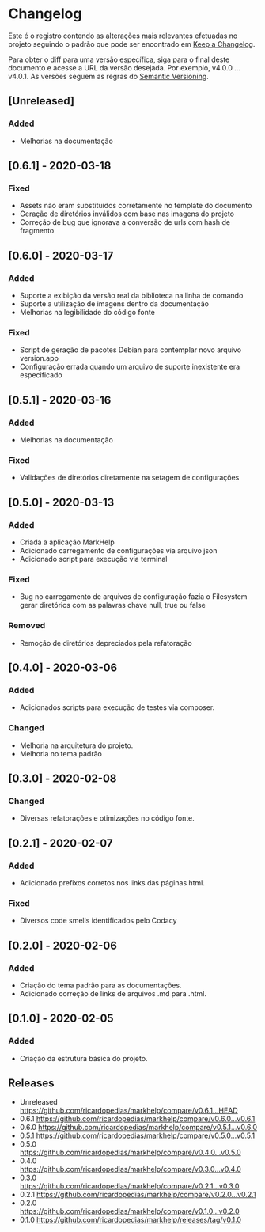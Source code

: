 # Changelog

Este é o registro contendo as alterações mais relevantes efetuadas no projeto
seguindo o padrão que pode ser encontrado em [Keep a Changelog](https://keepachangelog.com/en/1.0.0).

Para obter o diff para uma versão específica, siga para o final deste documento 
e acesse a URL da versão desejada. Por exemplo, v4.0.0 ... v4.0.1.
As versões seguem as regras do [Semantic Versioning](https://semver.org/lang/pt-BR).

## \[Unreleased]

### Added

-   Melhorias na documentação

## \[0.6.1] - 2020-03-18

### Fixed 

-   Assets não eram substituídos corretamente no template do documento
-   Geração de diretórios inválidos com base nas imagens do projeto
-   Correção de bug que ignorava a conversão de urls com hash de fragmento

## \[0.6.0] - 2020-03-17

### Added

-   Suporte a exibição da versão real da biblioteca na linha de comando
-   Suporte a utilização de imagens dentro da documentação
-   Melhorias na legibilidade do código fonte

### Fixed 

-   Script de geração de pacotes Debian para contemplar novo arquivo version.app
-   Configuração errada quando um arquivo de suporte inexistente era especificado

## \[0.5.1] - 2020-03-16

### Added

-   Melhorias na documentação

### Fixed 

-   Validações de diretórios diretamente na setagem de configurações

## \[0.5.0] - 2020-03-13

### Added

-   Criada a aplicação MarkHelp
-   Adicionado carregamento de configurações via arquivo json
-   Adicionado script para execução via terminal

### Fixed

-   Bug no carregamento de arquivos de configuração fazia 
    o Filesystem gerar diretórios com as palavras chave null, true ou false

### Removed

-   Remoção de diretórios depreciados pela refatoração

## \[0.4.0] - 2020-03-06

### Added

-   Adicionados scripts para execução de testes via composer.

### Changed

-   Melhoria na arquitetura do projeto.
-   Melhoria no tema padrão

## \[0.3.0] - 2020-02-08

### Changed

-   Diversas refatorações e otimizações no código fonte.

## \[0.2.1] - 2020-02-07

### Added

-   Adicionado prefixos corretos nos links das páginas html.

### Fixed

-   Diversos code smells identificados pelo Codacy

## \[0.2.0] - 2020-02-06

### Added

-   Criação do tema padrão para as documentações.
-   Adicionado correção de links de arquivos .md para .html.

## \[0.1.0] - 2020-02-05

### Added

-   Criação da estrutura básica do projeto.

## Releases

-   Unreleased <https://github.com/ricardopedias/markhelp/compare/v0.6.1...HEAD>
-   0.6.1 <https://github.com/ricardopedias/markhelp/compare/v0.6.0...v0.6.1>
-   0.6.0 <https://github.com/ricardopedias/markhelp/compare/v0.5.1...v0.6.0>
-   0.5.1 <https://github.com/ricardopedias/markhelp/compare/v0.5.0...v0.5.1>
-   0.5.0 <https://github.com/ricardopedias/markhelp/compare/v0.4.0...v0.5.0>
-   0.4.0 <https://github.com/ricardopedias/markhelp/compare/v0.3.0...v0.4.0>
-   0.3.0 <https://github.com/ricardopedias/markhelp/compare/v0.2.1...v0.3.0>
-   0.2.1 <https://github.com/ricardopedias/markhelp/compare/v0.2.0...v0.2.1>
-   0.2.0 <https://github.com/ricardopedias/markhelp/compare/v0.1.0...v0.2.0>
-   0.1.0 <https://github.com/ricardopedias/markhelp/releases/tag/v0.1.0>
